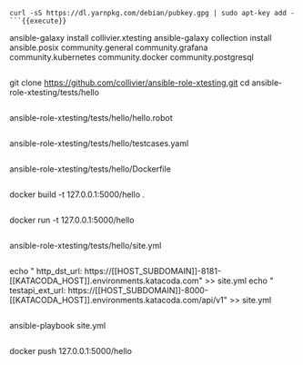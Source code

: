 ```
curl -sS https://dl.yarnpkg.com/debian/pubkey.gpg | sudo apt-key add -
```{{execute}}

```
ansible-galaxy install collivier.xtesting
ansible-galaxy collection install ansible.posix community.general community.grafana community.kubernetes community.docker community.postgresql
```{{execute}}

```
git clone https://github.com/collivier/ansible-role-xtesting.git
cd ansible-role-xtesting/tests/hello
```{{execute}}

```
ansible-role-xtesting/tests/hello/hello.robot
```{{open}}

```
ansible-role-xtesting/tests/hello/testcases.yaml
```{{open}}

```
ansible-role-xtesting/tests/hello/Dockerfile
```{{open}}

```
docker build -t 127.0.0.1:5000/hello .
```{{execute}}

```
docker run -t 127.0.0.1:5000/hello
```{{execute}}

```
ansible-role-xtesting/tests/hello/site.yml
```{{open}}

```
echo "      http_dst_url: https://[[HOST_SUBDOMAIN]]-8181-[[KATACODA_HOST]].environments.katacoda.com" >> site.yml
echo "      testapi_ext_url: https://[[HOST_SUBDOMAIN]]-8000-[[KATACODA_HOST]].environments.katacoda.com/api/v1" >> site.yml
```{{execute}}

```
ansible-playbook site.yml
```{{execute}}

```
docker push 127.0.0.1:5000/hello
```{{execute}}
